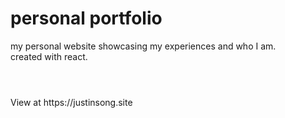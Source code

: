 # personal portfolio

my personal website showcasing my experiences and who I am.
<br>
created with react.
#
<br>
View at https://justinsong.site
